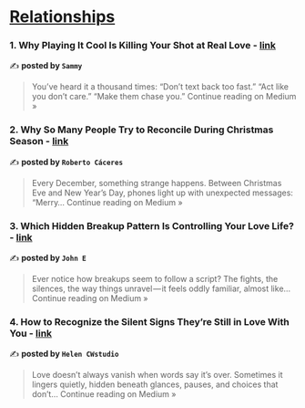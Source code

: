 
<h1><a href=https://medium.com/tag/relationships/recommended target="_blank" rel="noopener noreferrer">Relationships</a></h1>
<h3>1. Why Playing It Cool Is Killing Your Shot at Real Love - <a href="https://medium.com/@SammyCW/why-playing-it-cool-is-killing-your-shot-at-real-love-7285399547e7?source=rss------relationships-5" target="_blank" rel="noopener noreferrer">link</a></h3>

✍️ **posted by `Sammy`**

<blockquote>You’ve heard it a thousand times: “Don’t text back too fast.” “Act like you don’t care.” “Make them chase you.”
Continue reading on Medium »</blockquote>

<h3>2. Why So Many People Try to Reconcile During Christmas Season - <a href="https://medium.com/@RobertCWS/why-so-many-people-try-to-reconcile-during-christmas-season-90e0140ab1cf?source=rss------relationships-5" target="_blank" rel="noopener noreferrer">link</a></h3>

✍️ **posted by `Roberto Cáceres`**

<blockquote>Every December, something strange happens. Between Christmas Eve and New Year’s Day, phones light up with unexpected messages: “Merry…
Continue reading on Medium »</blockquote>

<h3>3. Which Hidden Breakup Pattern Is Controlling Your Love Life? - <a href="https://medium.com/@john_CW/which-hidden-breakup-pattern-is-controlling-your-love-life-282d5ebde72d?source=rss------relationships-5" target="_blank" rel="noopener noreferrer">link</a></h3>

✍️ **posted by `John E`**

<blockquote>Ever notice how breakups seem to follow a script? The fights, the silences, the way things unravel — it feels oddly familiar, almost like…
Continue reading on Medium »</blockquote>

<h3>4. How to Recognize the Silent Signs They’re Still in Love With You - <a href="https://medium.com/@castroworks.studio/how-to-recognize-the-silent-signs-theyre-still-in-love-with-you-0ca95cecc22c?source=rss------relationships-5" target="_blank" rel="noopener noreferrer">link</a></h3>

✍️ **posted by `Helen CWstudio`**

<blockquote>Love doesn’t always vanish when words say it’s over. Sometimes it lingers quietly, hidden beneath glances, pauses, and choices that don’t…
Continue reading on Medium »</blockquote>

